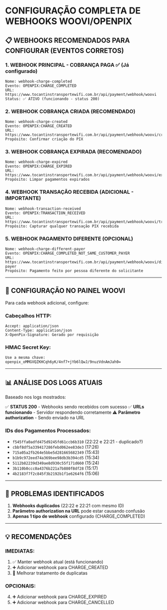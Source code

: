 # CONFIGURAÇÃO COMPLETA DE WEBHOOKS WOOVI/OPENPIX

## 📋 WEBHOOKS RECOMENDADOS PARA CONFIGURAR (EVENTOS CORRETOS)

### 1. **WEBHOOK PRINCIPAL - COBRANÇA PAGA** ✅ (Já configurado)
```
Nome: webhook-charge-completed
Evento: OPENPIX:CHARGE_COMPLETED
URL: https://www.tocantinstransportewifi.com.br/api/payment/webhook/woovi
Status: ✅ ATIVO (funcionando - status 200)
```

### 2. **WEBHOOK COBRANÇA CRIADA** (RECOMENDADO)
```
Nome: webhook-charge-created
Evento: OPENPIX:CHARGE_CREATED
URL: https://www.tocantinstransportewifi.com.br/api/payment/webhook/woovi/created
Propósito: Confirmar criação do PIX
```

### 3. **WEBHOOK COBRANÇA EXPIRADA** (RECOMENDADO)
```
Nome: webhook-charge-expired
Evento: OPENPIX:CHARGE_EXPIRED
URL: https://www.tocantinstransportewifi.com.br/api/payment/webhook/woovi/expired
Propósito: Limpar pagamentos expirados
```

### 4. **WEBHOOK TRANSAÇÃO RECEBIDA** (ADICIONAL - IMPORTANTE)
```
Nome: webhook-transaction-received
Evento: OPENPIX:TRANSACTION_RECEIVED
URL: https://www.tocantinstransportewifi.com.br/api/payment/webhook/woovi/transaction
Propósito: Capturar qualquer transação PIX recebida
```

### 5. **WEBHOOK PAGAMENTO DIFERENTE** (OPCIONAL)
```
Nome: webhook-charge-different-payer
Evento: OPENPIX:CHARGE_COMPLETED_NOT_SAME_CUSTOMER_PAYER
URL: https://www.tocantinstransportewifi.com.br/api/payment/webhook/woovi/different-payer
Propósito: Pagamento feito por pessoa diferente do solicitante
```

---

## 🔧 CONFIGURAÇÃO NO PAINEL WOOVI

Para cada webhook adicional, configure:

### **Cabeçalhos HTTP:**
```
Accept: application/json
Content-Type: application/json
X-OpenPix-Signature: Gerado por requisição
```

### **HMAC Secret Key:**
```
Use a mesma chave: openpix_oMMGVQZKHCqh6yK/4nf7+jYb6lQwJ/9nuzVdnAmJah0=
```

---

## 📊 ANÁLISE DOS LOGS ATUAIS

Baseado nos logs mostrados:

✅ **STATUS 200** - Webhooks sendo recebidos com sucesso
✅ **URLs funcionando** - Servidor respondendo corretamente
⚠️ **Parâmetro authorization** - Sendo enviado na URL

### **IDs dos Pagamentos Processados:**
- `f545ffa0adfd475d9245fd61ccb6b310` (22:22 e 22:21 - duplicado?)
- `cbbf8df5a339417286febd062ee83de3` (17:26)
- `715a05a2fb264e5bbe5d281665682349` (15:43)
- `b1b9c972eed74a369bee98db3b394cd5` (15:34)
- `5112b82239d349ae8d930c55f171d660` (15:24)
- `3b110b0ccc0a4376b221a7b880f8df28` (15:17)
- `4b2183f7f2c845f3b2192b1f1e6264f6` (15:06)

---

## 🚨 PROBLEMAS IDENTIFICADOS

1. **Webhooks duplicados** (22:22 e 22:21 com mesmo ID)
2. **Parâmetro authorization na URL** pode estar causando confusão
3. **Apenas 1 tipo de webhook** configurado (CHARGE_COMPLETED)

---

## 💡 RECOMENDAÇÕES

### **IMEDIATAS:**
1. ✅ Manter webhook atual (está funcionando)
2. ➕ Adicionar webhook para CHARGE_CREATED
3. 🔧 Melhorar tratamento de duplicatas

### **OPCIONAIS:**
4. ➕ Adicionar webhook para CHARGE_EXPIRED
5. ➕ Adicionar webhook para CHARGE_CANCELLED
